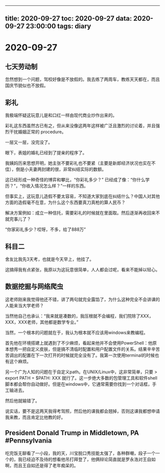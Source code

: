 
---
title: 2020-09-27
toc: 2020-09-27
data: 2020-09-27 23:00:00
tags: diary
---


# 2020-09-27

## 七天劳动制

忽然想到一个问题，驾校好像是不放假的。我去练了两周车，教练天天都在，而且国庆节貌似也不放假。

## 彩礼

我极端怀疑这玩意儿是和口红一样由现代商业炒作出来的。

彩礼这东西虽然古已有之，但从来没像这两年这样被广泛且激烈的讨论着，并且强烈干扰婚姻正常的 procedure。

一层又一层，没完没了。

眼下，表姐的婚礼已经到了提亲的程序了。

我姨妈历来思想开明，她主张不要彩礼也不要紧（主要是新郎经济状况也实在不佳），倒是小夫妻两封建的很，非常纠结实际的数额。

这已经形成一种奇怪的博弈和攀比，“你彩礼多少？” 已经成了像：“你什么学历？”，“你收入情况怎么样？”一样的东西。

但事实上，这玩意儿造假不要太容易，不知道大家到底在纠结什么？中国人对其他方面的造假毫不在意，为什么这个东西要真刀真枪的算人民币？

解决方案例如：成立一种信托，需要彩礼的时候就在里面取。然后逐渐再收回来不就完事儿了？

“你家彩礼多少？哎呀，不多，给了888万”

## 科目二

舍友比我先3天考，也就是今天早上，他挂了。

这搞得我有点紧张，我原以为这玩意很简单，人人都会过呢，看来不能掉以轻心。

## 数据挖掘与网络爬虫

这老师刚来我觉得他还不错，讲了两句就完全露馅了，为什么这种完全不会讲课的人能来当大学老师？

当然他自己也承认：“我来就是凑数的，我压根就不会编程，我们院除了XXX，XXX，XXX老师，其他都是数学专业。”

当然，一个根本的问题就在于，我认为根本就不应该用windows来教编程。

首先他在环境搭建上就遇到了不少麻烦，看起来他并不会使用PowerShell：他原本想秀一把自定义皮肤，但是搞不清临时配置和用户配置文件的关系。结果辛辛苦苦调出的配置在下一次打开的时候就完全没有了。我第一次使用terminal的时候也有这个麻烦。

另一个广为人知的问题在于自定义path。在UNIX/Linux中，这非常简单，只要 >  export  PATH = $PATH: XXX 就行了。这一步绝大多数的包管理工具和软件shell脚本都会帮你自动做好。但是在windows中，它通常需要你找到一个对话框，手工输进去。

然后他就输错了。

说实话，要不是这两天我得考驾照，然后他的课我都会翘掉，否则这课我都想申请我来教，而且肯定比他教的好。

## President Donald Trump in Middletown, PA #Pennsylvania

吃完饭无聊看了一小段，我的天，川宝脱口秀技能太强了，各种群嘲，段子一个一个的，我已经迫不及待的想看他吊打拜登了，他俩辩论简直就是罗永浩对王自如啊，而且王自如还是得了老年痴呆的。

